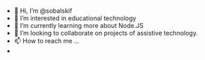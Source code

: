 - 👋 Hi, I’m @sobalskif
- 👀 I’m interested in educational technology
- 🌱 I’m currently learning more about Node.JS
- 💞️ I’m looking to collaborate on projects of assistive technology.
- 📫 How to reach me ...
-    
<!---
--->
